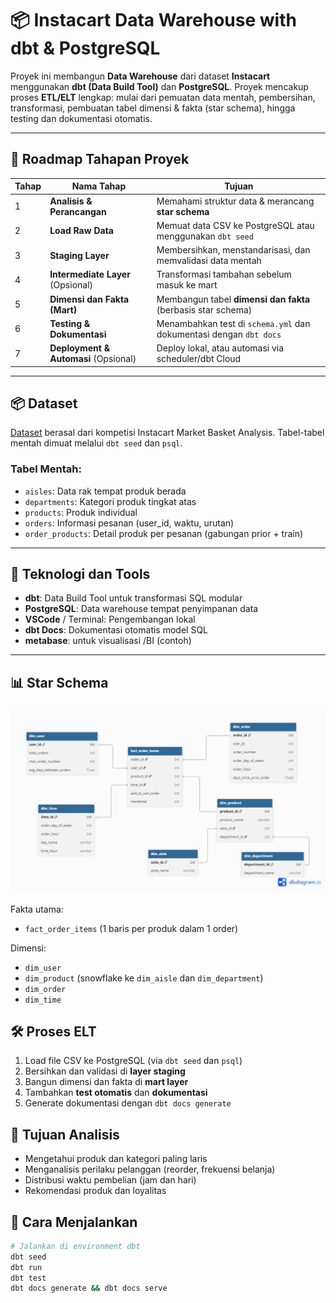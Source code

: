 # 📦 Instacart Data Warehouse with dbt & PostgreSQL

Proyek ini membangun **Data Warehouse** dari dataset **Instacart** menggunakan **dbt (Data Build Tool)** dan **PostgreSQL**. Proyek mencakup proses **ETL/ELT** lengkap: mulai dari pemuatan data mentah, pembersihan, transformasi, pembuatan tabel dimensi & fakta (star schema), hingga testing dan dokumentasi otomatis.

---

## 🧭 Roadmap Tahapan Proyek

| Tahap | Nama Tahap                      | Tujuan                                                                 |
|-------|----------------------------------|------------------------------------------------------------------------|
| 1     | **Analisis & Perancangan**      | Memahami struktur data & merancang **star schema**                    |
| 2     | **Load Raw Data**               | Memuat data CSV ke PostgreSQL atau menggunakan `dbt seed`             |
| 3     | **Staging Layer**               | Membersihkan, menstandarisasi, dan memvalidasi data mentah            |
| 4     | **Intermediate Layer** (Opsional) | Transformasi tambahan sebelum masuk ke mart                         |
| 5     | **Dimensi dan Fakta (Mart)**    | Membangun tabel **dimensi dan fakta** (berbasis star schema)          |
| 6     | **Testing & Dokumentasi**       | Menambahkan test di `schema.yml` dan dokumentasi dengan `dbt docs`    |
| 7     | **Deployment & Automasi** (Opsional) | Deploy lokal, atau automasi via scheduler/dbt Cloud               |

---

## 📦 Dataset

[Dataset](https://www.kaggle.com/datasets/psparks/instacart-market-basket-analysis) berasal dari kompetisi Instacart Market Basket Analysis. Tabel-tabel mentah dimuat melalui `dbt seed` dan `psql`.

### Tabel Mentah:
- `aisles`: Data rak tempat produk berada
- `departments`: Kategori produk tingkat atas
- `products`: Produk individual
- `orders`: Informasi pesanan (user_id, waktu, urutan)
- `order_products`: Detail produk per pesanan (gabungan prior + train)

---


## 🧰 Teknologi dan Tools

- **dbt**: Data Build Tool untuk transformasi SQL modular
- **PostgreSQL**: Data warehouse tempat penyimpanan data
- **VSCode** / Terminal: Pengembangan lokal
- **dbt Docs**: Dokumentasi otomatis model SQL
- **metabase**: untuk visualisasi /BI (contoh)

---

## 📊 Star Schema

![Star Schema](image/image1.png)

Fakta utama:
- `fact_order_items` (1 baris per produk dalam 1 order)

Dimensi:
- `dim_user`
- `dim_product` (snowflake ke `dim_aisle` dan `dim_department`)
- `dim_order`
- `dim_time`

## 🛠️ Proses ELT

1. Load file CSV ke PostgreSQL (via `dbt seed` dan `psql`)
2. Bersihkan dan validasi di **layer staging**
3. Bangun dimensi dan fakta di **mart layer**
4. Tambahkan **test otomatis** dan **dokumentasi**
5. Generate dokumentasi dengan `dbt docs generate`

## 📌 Tujuan Analisis

- Mengetahui produk dan kategori paling laris
- Menganalisis perilaku pelanggan (reorder, frekuensi belanja)
- Distribusi waktu pembelian (jam dan hari)
- Rekomendasi produk dan loyalitas

## 🚀 Cara Menjalankan

```bash
# Jalankan di environment dbt
dbt seed
dbt run
dbt test
dbt docs generate && dbt docs serve




